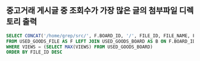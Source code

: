 ## 중고거래 게시글 중 조회수가 가장 많은 글의 첨부파일 디렉토리 출력

```sql
SELECT CONCAT('/home/grep/src/', F.BOARD_ID, '/', FILE_ID, FILE_NAME, FILE_EXT) AS FILE_PATH
FROM USED_GOODS_FILE AS F LEFT JOIN USED_GOODS_BOARD AS B ON F.BOARD_ID = B.BOARD_ID
WHERE VIEWS = (SELECT MAX(VIEWS) FROM USED_GOODS_BOARD)
ORDER BY FILE_ID DESC
